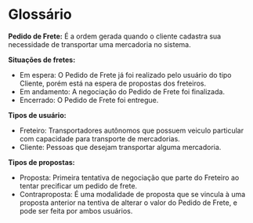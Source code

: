 # Glossário

**Pedido de Frete:** É a ordem gerada quando o cliente cadastra sua necessidade de transportar uma mercadoria no sistema.

**Situações de fretes:**

- Em espera: O Pedido de Frete já foi realizado pelo usuário do tipo Cliente, porém está na espera de propostas dos freteiros.
- Em andamento: A negociação do Pedido de Frete foi finalizada.
- Encerrado: O Pedido de Frete foi entregue.

**Tipos de usuário:**

- Freteiro: Transportadores autônomos que possuem veiculo particular com capacidade para transporte de mercadorias.
- Cliente: Pessoas que desejam transportar alguma mercadoria.

**Tipos de propostas:**

- Proposta: Primeira tentativa de negociação que parte do Freteiro ao tentar precificar um pedido de frete.
- Contraproposta: É uma modalidade de proposta que se vincula à uma proposta anterior na tentiva de alterar o valor do Pedido de Frete, e pode ser feita por ambos usuários.
